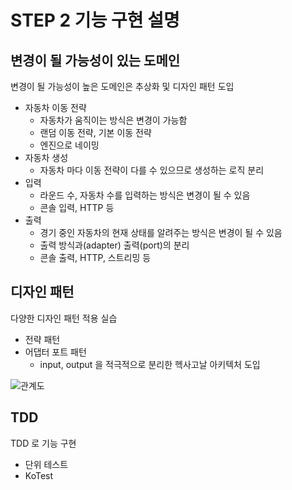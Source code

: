 # STEP 2 기능 구현 설명

## 변경이 될 가능성이 있는 도메인

변경이 될 가능성이 높은 도메인은 추상화 및 디자인 패턴 도입

- 자동차 이동 전략
  - 자동차가 움직이는 방식은 변경이 가능함
  - 랜덤 이동 전략, 기본 이동 전략
  - 엔진으로 네이밍
- 자동차 생성
  - 자동차 마다 이동 전략이 다를 수 있으므로 생성하는 로직 분리
- 입력
  - 라운드 수, 자동차 수를 입력하는 방식은 변경이 될 수 있음
  - 콘솔 입력, HTTP 등
- 출력
  - 경기 중인 자동차의 현재 상태를 알려주는 방식은 변경이 될 수 있음
  - 출력 방식과(adapter) 출력(port)의 분리 
  - 콘솔 출력, HTTP, 스트리밍 등  

## 디자인 패턴

다양한 디자인 패턴 적용 실습

- 전략 패턴
- 어댑터 포트 패턴
  - input, output 을 적극적으로 분리한 헥사고날 아키텍처 도입

![관계도](https://user-images.githubusercontent.com/66561524/200694563-ddb8e2aa-fb0d-4797-b2a2-99a187a0d9b1.png)

## TDD

TDD 로 기능 구현

- 단위 테스트
- KoTest